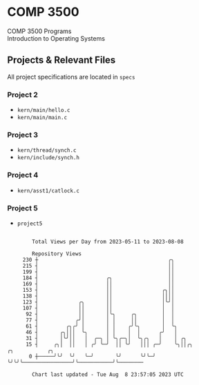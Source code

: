 # COMP 3500
COMP 3500 Programs  
Introduction to Operating Systems  
## Projects & Relevant Files
All project specifications are located in `specs`
### Project 2
- `kern/main/hello.c`
- `kern/main/main.c`
### Project 3
- `kern/thread/synch.c`
- `kern/include/synch.h`
### Project 4
- `kern/asst1/catlock.c`
### Project 5
- `project5`

```

        Total Views per Day from 2023-05-11 to 2023-08-08

        Repository Views
     230 ┼                                          ╭╮
     215 ┤                                          ││
     199 ┤                                          ││
     184 ┤                      ╭╮                  ││
     169 ┤                      ││                  ││
     153 ┤                      ││                ╭╮││
     138 ┤                      ││                ││││
     123 ┤             ╭╮       ││                │╰╯│
     107 ┤             ││       ││                │  │
      92 ┤             ││       │╰╮     ╭╮        │  │
      77 ┤            ╭╯│       │ │     ││        │  │
      61 ┤         ╭╮╭╯ │       │ │    ╭╯╰╮       │  ╰╮
      46 ┤       ╭╮│││  ╰╮      │ │    │  │      ╭╯   │
      31 ┤       │╰╯││   │  ╭─╮ │ ╰╮╭─╮│  ╰╮╭╮   │    │ ╭╮
      15 ┤     ╭╮│  ││   │ ╭╯ ╰─╯  ││ ╰╯   │││ ╭─╯    ╰╮││╭╮                ╭╮           ╭╮
       0 ┼─────╯╰╯  ╰╯   ╰─╯       ╰╯      ╰╯╰─╯       ╰╯╰╯╰────────────────╯╰───────────╯╰────────

        Chart last updated - Tue Aug  8 23:57:05 2023 UTC
        
```
